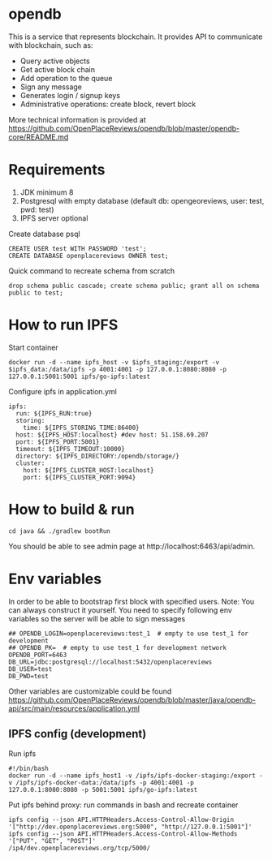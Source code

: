 # opendb
This is a service that represents blockchain. It provides API to communicate with blockchain, such as:
- Query active objects
- Get active block chain
- Add operation to the queue
- Sign any message
- Generates login / signup keys
- Administrative operations: create block, revert block

More technical information is provided at https://github.com/OpenPlaceReviews/opendb/blob/master/opendb-core/README.md

# Requirements
1. JDK minimum 8
2. Postgresql with empty database (default db: opengeoreviews, user: test, pwd: test)
3. IPFS server optional

Create database psql
```
CREATE USER test WITH PASSWORD 'test';
CREATE DATABASE openplacereviews OWNER test;
```
Quick command to recreate schema from scratch
```
drop schema public cascade; create schema public; grant all on schema public to test;
```
# How to run IPFS
Start container
```
docker run -d --name ipfs_host -v $ipfs_staging:/export -v $ipfs_data:/data/ipfs -p 4001:4001 -p 127.0.0.1:8080:8080 -p 127.0.0.1:5001:5001 ipfs/go-ipfs:latest
```
Configure ipfs in application.yml
```
ipfs:
  run: ${IPFS_RUN:true}
  storing:
    time: ${IPFS_STORING_TIME:86400}
  host: ${IPFS_HOST:localhost} #dev host: 51.158.69.207
  port: ${IPFS_PORT:5001}
  timeout: ${IPFS_TIMEOUT:10000}
  directory: ${IPFS_DIRECTORY:/opendb/storage/}
  cluster:
    host: ${IPFS_CLUSTER_HOST:localhost}
    port: ${IPFS_CLUSTER_PORT:9094}
````

# How to build & run

```
cd java && ./gradlew bootRun
```
You should be able to see admin page at http://localhost:6463/api/admin.

# Env variables
In order to be able to bootstrap first block with specified users. Note: You can always construct it yourself. You need to specify following env variables so the server will be able to sign messages
```
## OPENDB_LOGIN=openplacereviews:test_1  # empty to use test_1 for development
## OPENDB_PK=  # empty to use test_1 for development network
OPENDB_PORT=6463
DB_URL=jdbc:postgresql://localhost:5432/openplacereviews
DB_USER=test
DB_PWD=test
```

Other variables are customizable could be found https://github.com/OpenPlaceReviews/opendb/blob/master/java/opendb-api/src/main/resources/application.yml

## IPFS config (development)
Run ipfs
```
#!/bin/bash
docker run -d --name ipfs_host1 -v /ipfs/ipfs-docker-staging:/export -v /ipfs/ipfs-docker-data:/data/ipfs -p 4001:4001 -p 127.0.0.1:8080:8080 -p 5001:5001 ipfs/go-ipfs:latest
```
Put ipfs behind proxy: run commands in bash and recreate container
```
ipfs config --json API.HTTPHeaders.Access-Control-Allow-Origin '["http://dev.openplacereviews.org:5000", "http://127.0.0.1:5001"]'
ipfs config --json API.HTTPHeaders.Access-Control-Allow-Methods '["PUT", "GET", "POST"]'
/ip4/dev.openplacereviews.org/tcp/5000/
```
